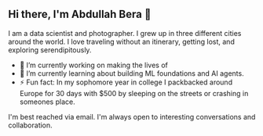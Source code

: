 ## Hi there, I'm Abdullah Bera 👋

I am a data scientist and photographer. I grew up in three different cities around the world. I love traveling without an itinerary, getting lost, and exploring serendipitously.

<!-- **AbdullahBera/AbdullahBera** is a ✨ _special_ ✨ repository because its `README.md` (this file) appears on your GitHub profile. -->

<!-- Here are some ideas to get you started: -->

- 🔭 I’m currently working on making the lives of 
- 🌱 I’m currently learning about building ML foundations and AI agents.
- ⚡ Fun fact: In my sophomore year in college I packbacked around Europe for 30 days with $500 by sleeping on the streets or crashing in someones place. 

I'm best reached via email. I'm always open to interesting conversations and collaboration.

